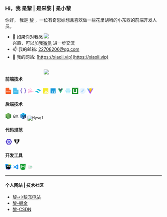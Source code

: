 ### Hi，我 是黎 | 是采黎 | 是小黎

你好， 我是 [黎](https://xiaoli.vip) ，一位有奇思妙想且喜欢做一些花里胡哨的小东西的前端开发人员。

<img align="right" width="380" src="https://github-readme-stats.vercel.app/api?username=xiaoli1999&show_icons=true&icon_color=0078e7&title_color=0078e7&include_all_commits=true"/>

- 💬 如果你对我感兴趣，可以加我[微信](https://xiaoli.vip) 进一步交流
- 📫 我的邮箱: [22708206@qq.com](https://xiaoli.vip)
- 📝 我的网站: [https://xiaoli.vip](https://xiaoli.vip)


<br />
<img align="right" width="380" src="https://github-readme-stats.vercel.app/api/top-langs/?username=xiaoli1999&layout=compact"/>

#### 前端技术

<code><img height="20" src="./img/skill/Html.png" title="Html" /></code>
<code><img height="20" src="./img/skill/Css.png" title="Css" /></code>
<code><img height="20" src="./img/skill/Less.png" title="Less" /></code>
<code><img height="20" src="./img/skill/Sass.png" title="Sass" /></code>
<code><img height="20" src="./img/skill/Tailwindcss.png" title="Tailwindcss" /></code>
<code><img height="20" src="./img/skill/JavaScript.png" title="JavaScript" /></code>
<code><img height="20" src="./img/skill/Typescript.png" title="Typescript" /></code>
<code><img height="20" src="./img/skill/Vue.png" title="Vue" /></code>
<code><img height="20" src="./img/skill/React.png" title="React" /></code>
<code><img height="20" src="./img/skill/Uniapp.png" title="Uniapp" /></code>
<code><img height="20" src="./img/skill/Wxapp.png" title="微信小程序" /></code>
<code><img height="20" src="./img/skill/Vite.png" title="Vite" /></code>

#### 后端技术

<code><img height="20" src="./img/skill/Node.png" title="NodeJS" /></code>
<code><img height="20" src="./img/skill/Express.png" title="ExpressJS" /></code>
<code><img height="20" src="./img/skill/Squelize.png" title="Squelize" /></code>
<code><img height="20" src="./img/skill/Mysql.png" title="Mysql" /></code>

#### 代码规范

<code><img height="20" src="./img/skill/Eslint.png" title="Eslint" /></code>
<code><img height="20" src="./img/skill/Stylelint.png" title="Stylelint" /></code>

#### 开发工具

<code><img height="20" src="./img/skill/Webstorm.png" title="Webstorm" /></code>
<code><img height="20" src="./img/skill/Vscode.png" title="Vscode" /></code>
<code><img height="20" src="./img/skill/HBilderX.png" title="HBilderX" /></code>
<code><img height="20" src="./img/skill/微信开发者工具.png" title="微信开发者工具" /></code>

---

#### 个人网站 | 技术社区

* [黎-小黎充电站](https://xiaoli.vip)
* [黎-掘金](https://juejin.cn/user/4438109753182343)
* [黎-CSDN](https://blog.csdn.net/weixin_53673959?type=blog)
